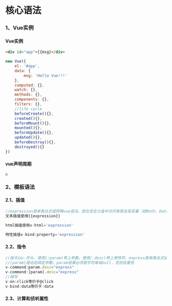 # 核心语法

### 1、Vue实例

#### Vue实例

```html
<div id="app">{{msg}</div>
```

```javascript
new Vue({
	el: '#app',
	data: {
		msg: 'Hello Vue!!!'
	},
    computed: {},
    watch: {},
    methods: {},
    components: {},
    filters: {},
    //life cycle
 	beforeCreate(){},
    created(){},
    beforeMount(){},
   	mounted(){},
    beforeUpdate(){},
    updated(){},
    beforeDestroy(){},
    destroyed(){}
})
```

#### vue声明周期

<img src="H:\project\知识总结\JavaScript\Vue官方文档总结\lifecycle.png" style="zoom:50%;" />

### 2、模板语法

#### 2.1、插值

```javascript
//expression是单表达式或特殊vue语法，放在安全沙盒中访问有限全局变量（如Math、Date）
文本插值使用{{expression}}

html插值使用v-html='expression'

特性插值v-bind:property='expression'
```

#### 2.2、指令

```javascript
//指令以v-开头，使用(:param)带上参数，使用(.desc)带上修饰符，express是单表达式或特殊vue语法，放在安全沙盒中访问有限全局变量（如Math、Date）
//[param]是动态绑定参数，param结果必须是字符串或null，否则会警告
v-commond:param.desc="express"
v-commond:[param].desc="express"
//缩写
v-on:click等价于@click
v-bind:data等价于:data
```

#### 2.3、计算和侦听属性

